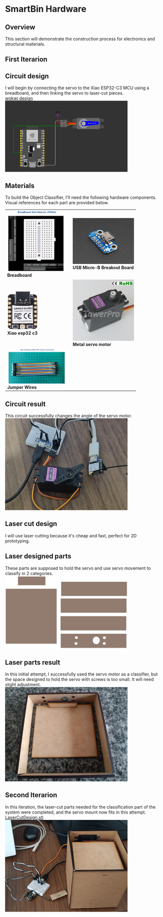 # SmartBin Hardware 

## Overview
This section will demonstrate the construction process for electronics and structural materials.

## First Iterarion 

## Circuit design 
I will begin by connecting the servo to the Xiao ESP32-C3 MCU using a breadboard, and then linking the servo to laser-cut pieces.
<br>
[wokwi design](https://wokwi.com/projects/397272562672190465)
<br>
 <Img src="Imgs/Base_circuit.png" alt="circuit" width="400"/><br>

## Materials
To build the Object Classifier, I'll need the following hardware components. Visual references for each part are provided below.
<table>
<tr>
    <td>
        <Img src="Imgs/BreadBoard.png" alt="Breadboard" width="200"/><br>
        <strong>Breadboard</strong>
    </td>
    <td>
        <Img src="Imgs/Usb.jpg" alt="USB Micro-B Breakout Board" width="200"/><br>
        <strong>USB Micro-B Breakout Board</strong>
    </td>
</tr>
<tr>
    <td>
        <Img src="Imgs/Microcontroller.jpg" alt="Microcontroller" width="100"/><br>
        <strong>Xiao esp32 c3</strong>
    </td>    <td>
        <Img src="Imgs/MG996R.jpg" alt="Microcontroller" width="200"/><br>
        <strong>Metal servo motor</strong>
    </td>
</tr>
<tr>
    <td>
        <Img src="Imgs/JumperWires.png" alt="Track Sensor" width="200"/><br>
        <strong>Jumper Wires</strong>
    </td>
</tr>
</table>


## Circuit result
This circuit successfully changes the angle of the servo motor.
<br>
<Img src="Imgs/Mcu_servo_photo.jpeg" alt="circuit" width="400"><br>

## Laser cut design
I will use laser cutting because it's cheap and fast, perfect for 2D prototyping.

## Laser designed parts
These parts are supposed to hold the servo and use servo movement to classify in 2 categories.
<Img src="LaserCut/ServoMount.svg" alt="circuit" width="400"><br>

## Laser parts result
In this initial attempt, I successfully used the servo motor as a classifier, but the space designed to hold the servo with screws is too small. It will need slight adjustment.
<br>
<Img src="Imgs/First_it_laser_cut.jpeg" alt="circuit" width="400"><br>

## Second Iterarion 
In this iteration, the laser-cut parts needed for the classification part of the system were completed, and the servo mount now fits in this attempt.
<br>
[LaserCutDesign.stl](https://github.com/LeonelCamposM/SmartBin/blob/main/Design/LaserCut/LaserClassifier.stl)
<br>
<Img src="Imgs/Second_it_laser_cut.jpeg" alt="circuit" width="400"><br>
